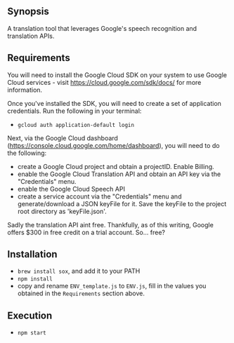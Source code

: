 ## Synopsis

A translation tool that leverages Google's speech recognition and translation APIs.

## Requirements

You will need to install the Google Cloud SDK on your system to use Google Cloud services - visit https://cloud.google.com/sdk/docs/ for more information. 

Once you've installed the SDK, you will need to create a set of application credentials. Run the following in your terminal:
- `gcloud auth application-default login`

Next, via the Google Cloud dashboard (https://console.cloud.google.com/home/dashboard), you will need to do the following: 
- create a Google Cloud project and obtain a projectID. Enable Billing.
- enable the Google Cloud Translation API and obtain an API key via the "Credentials" menu. 
- enable the Google Cloud Speech API 
- create a service account via the "Credentials" menu and generate/download a JSON keyFile for it. Save the keyFile to the project root directory as 'keyFile.json'.

Sadly the translation API aint free. Thankfully, as of this writing, Google offers $300 in free credit on a trial account. So... free?

## Installation

- `brew install sox`, and add it to your PATH
- `npm install`
- copy and rename `ENV_template.js` to `ENV.js`, fill in the values you obtained in the `Requirements` section above.

## Execution
- `npm start`
